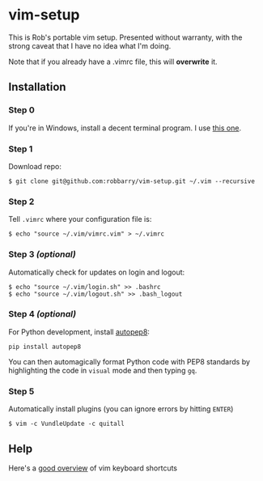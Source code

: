 # vim-setup

This is Rob's portable vim setup. Presented without warranty, with the strong caveat that I have no idea what I'm doing.

Note that if you already have a .vimrc file, this will **overwrite** it.

## Installation

### Step 0

If you're in Windows, install a decent terminal program. I use [this one](http://babun.github.io/).

### Step 1

Download repo:

```
$ git clone git@github.com:robbarry/vim-setup.git ~/.vim --recursive
```

### Step 2

Tell `.vimrc` where your configuration file is:

`$ echo "source ~/.vim/vimrc.vim" > ~/.vimrc`

### Step 3 *(optional)*

Automatically check for updates on login and logout:

```
$ echo "source ~/.vim/login.sh" >> .bashrc
$ echo "source ~/.vim/logout.sh" >> .bash_logout
```

### Step 4 *(optional)*

For Python development, install
[autopep8](https://pypi.python.org/pypi/autopep8/):

```
pip install autopep8
```

You can then automagically format Python code with PEP8 standards by
highlighting the code in `visual` mode and then typing `gq`.

### Step 5

Automatically install plugins (you can ignore errors by hitting `ENTER`)

```
$ vim -c VundleUpdate -c quitall
```

## Help

Here's a [good overview](https://vim.rtorr.com/) of vim keyboard shortcuts
